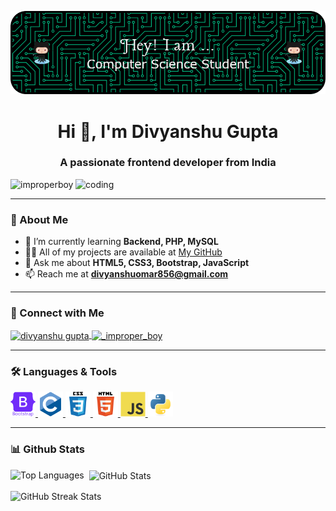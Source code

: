![logo](https://github.com/improperboy/improperboy/blob/main/githubbash.png)
<h1 align="center">Hi 👋, I'm Divyanshu Gupta</h1>
<h3 align="center">A passionate frontend developer from India</h3>

<img align="right" src="https://camo.githubusercontent.com/87af9a9fec730c94fc8b08eb21fa5ef6ab7831a67ba17bf8cc76696f6e4be1ef/68747470733a2f2f63646e2e6472696262626c652e636f6d2f75736572732f313138373833362f73637265656e73686f74732f363533393432392f70726f6772616d65722e676966" alt="coding" width="400px">

<p align="left"> 
  <img src="https://komarev.com/ghpvc/?username=improperboy&label=Profile%20views&color=0e75b6&style=flat" alt="improperboy" /> 
</p>

---

### 🚀 About Me  
- 🌱 I’m currently learning **Backend, PHP, MySQL**  
- 👨‍💻 All of my projects are available at [My GitHub](https://github.com/improperboy)  
- 💬 Ask me about **HTML5, CSS3, Bootstrap, JavaScript**  
- 📫 Reach me at **divyanshuomar856@gmail.com**  

---

### 🔗 Connect with Me  
<p align="left">
  <a href="https://linkedin.com/in/divyanshu-gupta" target="_blank">
    <img align="center" src="https://raw.githubusercontent.com/rahuldkjain/github-profile-readme-generator/master/src/images/icons/Social/linked-in-alt.svg" alt="divyanshu gupta" height="30" width="40" />
  </a>
  <a href="https://instagram.com/_improper_boy" target="_blank">
    <img align="center" src="https://raw.githubusercontent.com/rahuldkjain/github-profile-readme-generator/master/src/images/icons/Social/instagram.svg" alt="_improper_boy" height="30" width="40" />
  </a>
</p>

---

### 🛠 Languages & Tools  
<p align="left">  
  <a href="https://getbootstrap.com" target="_blank" rel="noreferrer"> 
    <img src="https://raw.githubusercontent.com/devicons/devicon/master/icons/bootstrap/bootstrap-plain-wordmark.svg" alt="Bootstrap" width="40" height="40"/> 
  </a> 
  <a href="https://www.cprogramming.com/" target="_blank" rel="noreferrer"> 
    <img src="https://raw.githubusercontent.com/devicons/devicon/master/icons/c/c-original.svg" alt="C" width="40" height="40"/> 
  </a> 
  <a href="https://www.w3schools.com/css/" target="_blank" rel="noreferrer"> 
    <img src="https://raw.githubusercontent.com/devicons/devicon/master/icons/css3/css3-original-wordmark.svg" alt="CSS3" width="40" height="40"/> 
  </a> 
  <a href="https://www.w3.org/html/" target="_blank" rel="noreferrer"> 
    <img src="https://raw.githubusercontent.com/devicons/devicon/master/icons/html5/html5-original-wordmark.svg" alt="HTML5" width="40" height="40"/> 
  </a> 
  <a href="https://developer.mozilla.org/en-US/docs/Web/JavaScript" target="_blank" rel="noreferrer"> 
    <img src="https://raw.githubusercontent.com/devicons/devicon/master/icons/javascript/javascript-original.svg" alt="JavaScript" width="40" height="40"/> 
  </a> 
  <a href="https://www.python.org" target="_blank" rel="noreferrer"> 
    <img src="https://raw.githubusercontent.com/devicons/devicon/master/icons/python/python-original.svg" alt="Python" width="40" height="40"/> 
  </a> 
</p>

---

### 📊 Github Stats
<p>
  <img align="left" src="https://github-readme-stats.vercel.app/api/top-langs?username=improperboy&show_icons=true&locale=en&layout=compact" alt="Top Languages" />
</p>

<p>&nbsp;
  <img align="center" src="https://github-readme-stats.vercel.app/api?username=improperboy&show_icons=true&locale=en" alt="GitHub Stats" />
</p>

<p>
  <img align="center" src="https://github-readme-streak-stats.herokuapp.com/?user=improperboy&" alt="GitHub Streak Stats" />
</p>

